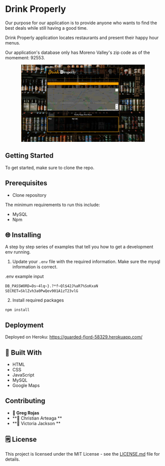 # Drink Properly

Our purpose for our application is to provide anyone who wants to find the best deals while still having a good time.

Drink Properly application locates restaurants and present their happy hour menus.

Our application's database only has Moreno Valley's zip code as of the momement: 92553.

<p align="center">
<img 
     src="public/img/drinkproperly.jpg" 
     width="400">
</p>


## Getting Started

To get started, make sure to clone the repo.

## Prerequisites

- Clone repository

The minimum requirements to run this include:

- MySQL
- Npm


## 🌐 **Installing**

A step by step series of examples that tell you how to get a development env running.

1. Update your `.env` file with the required information. Make sure the mysql information is correct. 

.env example input
```
DB_PASSWORD=Ds~4lq~}.?*f~Ql$42J%aR7%SoKxaN
SECRET=SklZvh3a0PwQev901A1zT23vlG
```

2. Install required packages

```
npm install

```
## Deployment

Deployed on Heroku: https://guarded-fjord-58329.herokuapp.com/

## 🔨 **Built With**

* HTML
* CSS
* JavaScript
* MySQL
* Google Maps

## Contributing

* **👤 Greg Rojas**
* **👤 Christian Arteaga **
* **👤 Victoria Jackson **

## 🗒 **License**

This project is licensed under the MIT License - see the [LICENSE.md](LICENSE.md) file for details.
